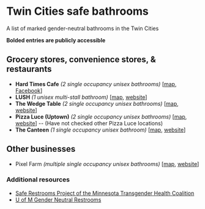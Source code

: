 # Twin Cities safe bathrooms

A list of marked gender-neutral bathrooms in the Twin Cities

**Bolded entries are publicly accessible**

## Grocery stores, convenience stores, & restaurants
- **Hard Times Cafe** _(2 single occupancy unisex bathrooms)_ [[map](https://www.google.com/maps/place/Hard+Times+Cafe/@44.969589,-93.2484157,17z/data=!3m1!4b1!4m5!3m4!1s0x52b32d43c7c91123:0x1ad7bafa67056394!8m2!3d44.969589!4d-93.246227), [Facebook](https://www.facebook.com/hardtimescafe/)]
- **LUSH** _(1 unisex multi-stall bathroom)_ [[map](https://www.google.com/maps/place/LUSH/@44.9626681,-93.2694943,15z/data=!4m5!3m4!1s0x52b32d9ea665af4f:0x6f74a4f5fd0eeaae!8m2!3d44.9954151!4d-93.2477243), [website](http://www.lushmpls.com/)]
- **The Wedge Table** _(2 single occupancy unisex bathrooms)_ [[map](https://www.google.com/maps/place/The+Wedge+Table/@44.9626681,-93.2694943,15z/data=!4m5!3m4!1s0x52b332b61105c139:0x6557e48791966a4!8m2!3d44.9584948!4d-93.2782811), [website](http://www.wedge.coop/wedge-table/)]
- **Pizza Luce (Uptown)** _(2 single occupancy unisex bathrooms)_ [[map](https://goo.gl/maps/ZzMq6AtyqwC2), [website](https://pizzaluce.com/locations/uptown-minneapolis)] -- (Have not checked other Pizza Luce locations)
- **The Canteen** _(1 single occupancy unisex bathroom)_ [[map](https://goo.gl/maps/vahQm2JbYet), [website](https://canteen3255.com/)]


## Other businesses
- Pixel Farm _(multiple single occupancy unisex bathrooms)_ [[map](https://www.google.com/maps/place/Pixel+Farm/@44.9834098,-93.2724357,17z/data=!3m1!4b1!4m5!3m4!1s0x52b3328543121bf7:0x2f231bf07759590b!8m2!3d44.9834098!4d-93.270247), [website](http://www.pixelfarm.com/)]

### Additional resources
- [Safe Restrooms Project of the Minnesota Transgender Health Coalition](http://www.mntranshealth.com/#!safe-restrooms/c1s5k)
- [U of M Gender Neutral Restrooms](https://www.google.com/maps/d/u/0/viewer?mid=1DxPQFRSYeHoEqy_T3X3qExxL0O4&hl=en)
